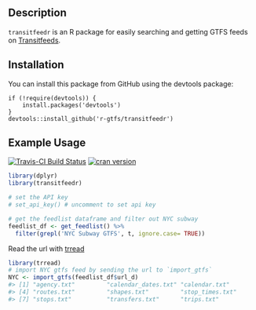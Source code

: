 
## Description

`transitfeedr` is an R package for easily searching and getting GTFS
feeds on [Transitfeeds](https://transitfeeds.com/).

## Installation

You can install this package from GitHub using the devtools package:

    if (!require(devtools)) {
        install.packages('devtools')
    }
    devtools::install_github('r-gtfs/transitfeedr')

## Example Usage

[![Travis-CI Build
Status](https://travis-ci.com/r-transit/transitfeedr.svg?branch=master)](https://travis-ci.com/r-transit/transitfeedr)
[![cran
version](https://www.r-pkg.org/badges/version/transitfeedr)](https://cran.r-project.org/package=transitfeedr)

``` r
library(dplyr)
library(transitfeedr)

# set the API key
# set_api_key() # uncomment to set api key

# get the feedlist dataframe and filter out NYC subway
feedlist_df <- get_feedlist() %>%
  filter(grepl('NYC Subway GTFS', t, ignore.case= TRUE))
```

Read the url with [trread](https://github.com/r-gtfs/trread)

``` r
library(trread)
# import NYC gtfs feed by sending the url to `import_gtfs`
NYC <- import_gtfs(feedlist_df$url_d)
#> [1] "agency.txt"         "calendar_dates.txt" "calendar.txt"      
#> [4] "routes.txt"         "shapes.txt"         "stop_times.txt"    
#> [7] "stops.txt"          "transfers.txt"      "trips.txt"
```
